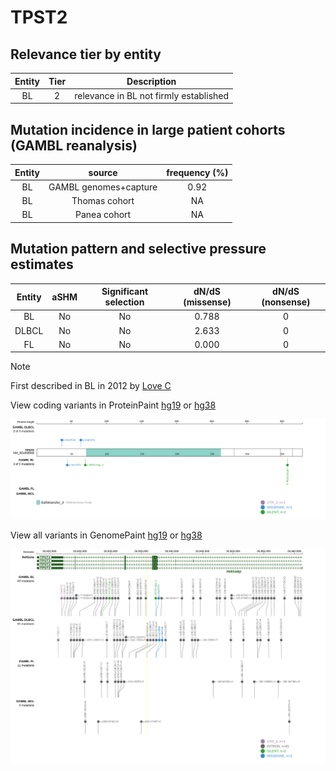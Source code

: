 # TPST2

## Relevance tier by entity

|Entity|Tier|Description                           |
|:------:|:----:|--------------------------------------|
|BL    |2   |relevance in BL not firmly established|

## Mutation incidence in large patient cohorts (GAMBL reanalysis)

|Entity|source               |frequency (%)|
|:------:|:---------------------:|:-------------:|
|BL    |GAMBL genomes+capture|0.92         |
|BL    |Thomas cohort        |  NA         |
|BL    |Panea cohort         |  NA         |

## Mutation pattern and selective pressure estimates

|Entity|aSHM|Significant selection|dN/dS (missense)|dN/dS (nonsense)|
|:------:|:----:|:---------------------:|:----------------:|:----------------:|
|BL    |No  |No                   |0.788           |0               |
|DLBCL |No  |No                   |2.633           |0               |
|FL    |No  |No                   |0.000           |0               |


> [!NOTE]
> First described in BL in 2012 by [Love C](https://pubmed.ncbi.nlm.nih.gov/23143597)


View coding variants in ProteinPaint [hg19](https://www.bcgsc.ca/downloads/morinlab/GAMBL/test/genes/TPST2_protein.html)  or [hg38](https://www.bcgsc.ca/downloads/morinlab/GAMBL/test/genes/TPST2_protein_hg38.html)

![image](images/proteinpaint/TPST2_NM_001008566.svg)

View all variants in GenomePaint [hg19](https://www.bcgsc.ca/downloads/morinlab/GAMBL/test/genes/TPST2.html)  or [hg38](https://www.bcgsc.ca/downloads/morinlab/GAMBL/test/genes/TPST2_hg38.html)

![image](images/proteinpaint/TPST2.svg)
